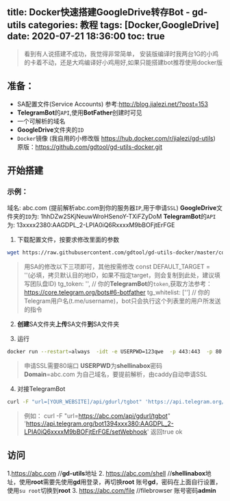 title: Docker快速搭建GoogleDrive转存Bot - gd-utils
categories: 教程
tags: [Docker,GoogleDrive]
date: 2020-07-21 18:36:00
toc: true
---
>看到有人说搭建不成功，我觉得非常简单，
安装版编译时我两台1G的小鸡的卡着不动，还是大鸡编译好小鸡用好,如果只能搭建bot推荐使用docker版  
<!-- more -->
## 准备：
- SA配置文件(Service Accounts)
参考:http://blog.jialezi.net/?post=153
- **TelegramBot**的`API`,使用**BotFather**创建时可见
- 一个可解析的域名
- **GoogleDrive**文件夹的`ID`
- `Docker`镜像
(我自用的小修改版 https://hub.docker.com/r/jialezi/gd-utils)
原版：https://github.com/gdtool/gd-utils-docker.git

## 开始搭建
### 示例：
域名: abc.com (提前解析abc.com到你的服务器`IP`,用于申请`SSL`)
**GoogleDrive**文件夹的`ID`为: 1hhDZw2SKjNeuwWroHSenoY-TXiFZyDoM
**TelegramBot**的`API`为: 13xxxx2380:AAGDPL_2-LPIA0iQ6RxxxxM9bBOFjtErFGE

1. 下载配置文件，按要求修改里面的参数
```bash
wget https://raw.githubusercontent.com/gdtool/gd-utils-docker/master/config.example.js -O config.js
```
>用SA的修改以下三项即可，其他按需修改
>const DEFAULT_TARGET = ''(必填，拷贝默认目的地ID，如果不指定target，则会复制到此处，建议填写团队盘ID)
>tg_token: '', // 你的**TelegramBot**的`token`,获取方法参考：https://core.telegram.org/bots#6-botfather
>tg_whitelist:  [''] // 你的Telegram用户名(t.me/username)，bot只会执行这个列表里的用户所发送的指令

2. **创建**SA文件夹**上传**SA文件**到**SA文件夹

3. 运行
```bash
docker run --restart=always  -idt -e USERPWD=123qwe  -p 443:443  -p 80:80   -e Domain=abc.com -v ${PWD}/sa:/gd-utils/sa  -v ${PWD}/config.js:/gd-utils/config.js   --name gd-utils jialezi/gd-utils
```
>申请SSL需要80端口
>**USERPWD**为**shellinabox**密码  
>**Domain**=abc.com 为自己域名，要提前解析，由caddy自动申请SSL

4. 对接TelegramBot
```bash
curl -F "url=[YOUR_WEBSITE]/api/gdurl/tgbot" 'https://api.telegram.org/bot[YOUR_BOT_TOKEN]/setWebhook'
```
>例如：
>curl -F "url=https://abc.com/api/gdurl/tgbot" 'https://api.telegram.org/bot1394xxx380:AAGDPL_2-LPIA0iQ6xxxxM9bBOFjtErFGE/setWebhook'
>返回true ok

## 访问
1.https://abc.com   //**gd-utils**地址
2. https://abc.com/shell    //**shellinabox**地址，使用**root**需要先使用**gd**用登录，再切换**root**
账号**gd**，密码在上面自行设置，使用`su root`切换到**root**
3. https://abc.com/file  //filebrowser 账号密码**admin**




